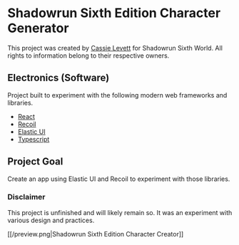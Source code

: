 # Shadowrun Sixth Edition Character Generator

This project was created by [Cassie Levett](http://cassielevett.info/) for Shadowrun Sixth World. All rights to information belong to their respective owners.

## Electronics (Software)

Project built to experiment with the following modern web frameworks and libraries.

- [React](https://reactjs.org/)
- [Recoil](https://recoiljs.org/)
- [Elastic UI](https://elastic.github.io/eui/)
- [Typescript](https://www.typescriptlang.org/)

## Project Goal

Create an app using Elastic UI and Recoil to experiment with those libraries.

### Disclaimer

This project is unfinished and will likely remain so. It was an experiment with various design and practices.

[[/preview.png|Shadowrun Sixth Edition Character Creator]]
